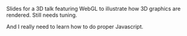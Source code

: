 Slides for a 3D talk featuring WebGL to illustrate how 3D graphics are rendered. Still needs tuning.

And I really need to learn how to do proper Javascript.
